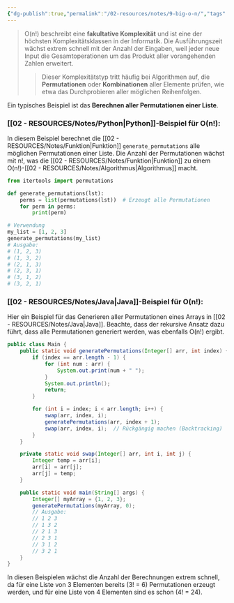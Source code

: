 ```yaml
---
{"dg-publish":true,"permalink":"/02-resources/notes/9-big-o-n/","tags":["code/python","code/java","code/time-complexity"],"noteIcon":"","updated":"2024-11-02T12:09:38.515+01:00"}
---
```


<style> .container {font-family: sans-serif; text-align: center;} .button-wrapper button {z-index: 1;height: 40px; width: 100px; margin: 10px;padding: 5px;} .excalidraw .App-menu_top .buttonList { display: flex;} .excalidraw-wrapper { height: 800px; margin: 50px; position: relative;} :root[dir="ltr"] .excalidraw .layer-ui__wrapper .zen-mode-transition.App-menu_bottom--transition-left {transform: none;} </style><script src="https://cdn.jsdelivr.net/npm/react@17/umd/react.production.min.js"></script><script src="https://cdn.jsdelivr.net/npm/react-dom@17/umd/react-dom.production.min.js"></script><script type="text/javascript" src="https://cdn.jsdelivr.net/npm/@excalidraw/excalidraw@0/dist/excalidraw.production.min.js"></script><div id="O(n!)_2024-10-31_2100.14.excalidraw.md1"></div><script>(function(){const InitialData={"type":"excalidraw","version":2,"source":"https://github.com/zsviczian/obsidian-excalidraw-plugin/releases/tag/2.5.2","elements":[{"type":"line","version":86,"versionNonce":408912832,"index":"a0","isDeleted":false,"id":"ZkjPLrVJxeQ8wMY51UDya","fillStyle":"solid","strokeWidth":4,"strokeStyle":"solid","roughness":2,"opacity":100,"angle":0,"x":-385.74055497858546,"y":-448.9179678509385,"strokeColor":"#1e1e1e","backgroundColor":"transparent","width":3,"height":573,"seed":834248768,"groupIds":[],"frameId":null,"roundness":{"type":2},"boundElements":[],"updated":1730404816172,"link":null,"locked":false,"startBinding":null,"endBinding":null,"lastCommittedPoint":null,"startArrowhead":null,"endArrowhead":null,"points":[[0,0],[3,573]]},{"type":"line","version":133,"versionNonce":825822144,"index":"a1","isDeleted":false,"id":"R2wugOPtz8HeJmDU6Pbt5","fillStyle":"solid","strokeWidth":4,"strokeStyle":"solid","roughness":2,"opacity":100,"angle":0,"x":-381.74055497858546,"y":126.08203214906155,"strokeColor":"#1e1e1e","backgroundColor":"transparent","width":722,"height":10,"seed":1109104704,"groupIds":[],"frameId":null,"roundness":{"type":2},"boundElements":[],"updated":1730404816172,"link":null,"locked":false,"startBinding":null,"endBinding":null,"lastCommittedPoint":null,"startArrowhead":null,"endArrowhead":null,"points":[[0,0],[722,-10]]},{"type":"line","version":89,"versionNonce":94475200,"index":"a2","isDeleted":false,"id":"EHXhqFH9gzOhFOEdnCIpm","fillStyle":"solid","strokeWidth":4,"strokeStyle":"solid","roughness":2,"opacity":100,"angle":0,"x":-407.74055497858546,"y":-413.9179678509385,"strokeColor":"#1e1e1e","backgroundColor":"transparent","width":19,"height":35,"seed":1669238848,"groupIds":[],"frameId":null,"roundness":{"type":2},"boundElements":[],"updated":1730404816172,"link":null,"locked":false,"startBinding":null,"endBinding":null,"lastCommittedPoint":null,"startArrowhead":null,"endArrowhead":null,"points":[[0,0],[19,-35]]},{"type":"line","version":28,"versionNonce":1270422464,"index":"a3","isDeleted":false,"id":"o70XwVkRPCmq4jdf4TW4Y","fillStyle":"solid","strokeWidth":4,"strokeStyle":"solid","roughness":2,"opacity":100,"angle":0,"x":-385.74055497858546,"y":-447.9179678509385,"strokeColor":"#1e1e1e","backgroundColor":"transparent","width":16,"height":24,"seed":1304594496,"groupIds":[],"frameId":null,"roundness":{"type":2},"boundElements":[],"updated":1730404816172,"link":null,"locked":false,"startBinding":null,"endBinding":null,"lastCommittedPoint":null,"startArrowhead":null,"endArrowhead":null,"points":[[0,0],[16,24]]},{"type":"line","version":8,"versionNonce":1973396416,"index":"a4","isDeleted":false,"id":"-4g-1ns-oITREzAO4p165","fillStyle":"solid","strokeWidth":4,"strokeStyle":"solid","roughness":2,"opacity":100,"angle":0,"x":339.25944502141454,"y":114.08203214906155,"strokeColor":"#1e1e1e","backgroundColor":"transparent","width":25,"height":11,"seed":1019707456,"groupIds":[],"frameId":null,"roundness":{"type":2},"boundElements":[],"updated":1730404816172,"link":null,"locked":false,"startBinding":null,"endBinding":null,"lastCommittedPoint":null,"startArrowhead":null,"endArrowhead":null,"points":[[0,0],[-25,-11]]},{"type":"line","version":14,"versionNonce":829762496,"index":"a5","isDeleted":false,"id":"Yzka531c-1ZMCwk198Bfp","fillStyle":"solid","strokeWidth":4,"strokeStyle":"solid","roughness":2,"opacity":100,"angle":0,"x":340.25944502141454,"y":116.08203214906155,"strokeColor":"#1e1e1e","backgroundColor":"transparent","width":20,"height":14,"seed":1886222400,"groupIds":[],"frameId":null,"roundness":{"type":2},"boundElements":[],"updated":1730404816172,"link":null,"locked":false,"startBinding":null,"endBinding":null,"lastCommittedPoint":null,"startArrowhead":null,"endArrowhead":null,"points":[[0,0],[-20,14]]},{"type":"text","version":97,"versionNonce":82956352,"index":"a6","isDeleted":false,"id":"viBfhm3a","fillStyle":"solid","strokeWidth":4,"strokeStyle":"solid","roughness":2,"opacity":100,"angle":0,"x":-90.74055497858546,"y":126.08203214906155,"strokeColor":"#1e1e1e","backgroundColor":"transparent","width":166.18069458007812,"height":37.800000000000004,"seed":747925568,"groupIds":[],"frameId":null,"roundness":null,"boundElements":[],"updated":1730404816174,"link":null,"locked":false,"fontSize":28,"fontFamily":6,"text":"Input Size (n)","rawText":"Input Size (n)","textAlign":"left","verticalAlign":"top","containerId":null,"originalText":"Input Size (n)","autoResize":true,"lineHeight":1.35},{"type":"text","version":112,"versionNonce":1476547520,"index":"a7","isDeleted":false,"id":"WgKDvwyT","fillStyle":"solid","strokeWidth":4,"strokeStyle":"solid","roughness":2,"opacity":100,"angle":4.723593972811037,"x":-454.2462705162005,"y":-261.4181136723078,"strokeColor":"#1e1e1e","backgroundColor":"transparent","width":63.63618469238281,"height":37.800000000000004,"seed":958163008,"groupIds":[],"frameId":null,"roundness":null,"boundElements":[],"updated":1730404816174,"link":null,"locked":false,"fontSize":28,"fontFamily":6,"text":"Time","rawText":"Time","textAlign":"left","verticalAlign":"top","containerId":null,"originalText":"Time","autoResize":true,"lineHeight":1.35},{"type":"arrow","version":94,"versionNonce":1441632320,"index":"aM","isDeleted":false,"id":"IYoDprmUqicg33zDt4YYL","fillStyle":"solid","strokeWidth":4,"strokeStyle":"solid","roughness":0,"opacity":100,"angle":0,"x":-371.46120689655174,"y":118.69100215517238,"strokeColor":"#f08c00","backgroundColor":"transparent","width":76.55172413793105,"height":557.9310344827586,"seed":1569452096,"groupIds":[],"frameId":null,"roundness":{"type":2},"boundElements":[],"updated":1730404816174,"link":null,"locked":false,"startBinding":null,"endBinding":null,"lastCommittedPoint":null,"startArrowhead":null,"endArrowhead":"arrow","points":[[0,0],[59.31034482758622,-277.24137931034477],[76.55172413793105,-557.9310344827586]]},{"type":"text","version":127,"versionNonce":1973588928,"index":"aN","isDeleted":false,"id":"zaFq6UU1","fillStyle":"solid","strokeWidth":4,"strokeStyle":"solid","roughness":0,"opacity":100,"angle":4.8159130645368435,"x":-353.9226994827751,"y":-367.5744948633648,"strokeColor":"#f08c00","backgroundColor":"transparent","width":76.25685119628906,"height":21.6,"seed":1596188736,"groupIds":[],"frameId":null,"roundness":null,"boundElements":[],"updated":1730404816174,"link":"[[O(n!)\|O(n!)]]","locked":false,"fontSize":16,"fontFamily":6,"text":"📍[[O(n!)\|O(n!)]]","rawText":"[[O(n!)\|O(n!)]]","textAlign":"left","verticalAlign":"top","containerId":null,"originalText":"📍[[O(n!)\|O(n!)]]","autoResize":true,"lineHeight":1.35},{"type":"arrow","version":115,"versionNonce":966527936,"index":"a8","isDeleted":true,"id":"aIf8WFHqEkvvIJ9i-pq0Y","fillStyle":"solid","strokeWidth":4,"strokeStyle":"solid","roughness":0,"opacity":100,"angle":0,"x":-380.3612446337579,"y":119.18548042492364,"strokeColor":"#2f9e44","backgroundColor":"transparent","width":684,"height":13,"seed":1642422336,"groupIds":[],"frameId":null,"roundness":{"type":2},"boundElements":[],"updated":1730404832911,"link":null,"locked":false,"startBinding":null,"endBinding":null,"lastCommittedPoint":null,"startArrowhead":null,"endArrowhead":"arrow","points":[[0,0],[684,-13]]},{"type":"text","version":91,"versionNonce":340172864,"index":"a9","isDeleted":true,"id":"01vRCKfG","fillStyle":"solid","strokeWidth":4,"strokeStyle":"solid","roughness":2,"opacity":100,"angle":0,"x":200.98358295244896,"y":80.80617008009608,"strokeColor":"#2f9e44","backgroundColor":"transparent","width":62.496826171875,"height":21.6,"seed":1993300032,"groupIds":[],"frameId":null,"roundness":null,"boundElements":[],"updated":1730404832181,"link":"[[O1\|O1]]","locked":false,"fontSize":16,"fontFamily":6,"text":"📍[[O1\|O1]]","rawText":"[[O1\|O1]]","textAlign":"left","verticalAlign":"top","containerId":null,"originalText":"📍[[O1\|O1]]","autoResize":true,"lineHeight":1.35},{"type":"arrow","version":244,"versionNonce":969137088,"index":"aA","isDeleted":true,"id":"3kEtZ6HMiBnmPFCjsr0ET","fillStyle":"solid","strokeWidth":4,"strokeStyle":"solid","roughness":0,"opacity":100,"angle":0,"x":-379.0474137931034,"y":122.13927801724134,"strokeColor":"#1971c2","backgroundColor":"transparent","width":701.3793103448274,"height":295.1724137931034,"seed":1270501440,"groupIds":[],"frameId":null,"roundness":{"type":2},"boundElements":[],"updated":1730404829505,"link":null,"locked":false,"startBinding":null,"endBinding":null,"lastCommittedPoint":null,"startArrowhead":null,"endArrowhead":"arrow","points":[[0,0],[701.3793103448274,-295.1724137931034]]},{"type":"text","version":154,"versionNonce":1679697984,"index":"aB","isDeleted":true,"id":"OeUqIFOw","fillStyle":"solid","strokeWidth":4,"strokeStyle":"solid","roughness":0,"opacity":100,"angle":5.826417420157298,"x":206.12954402128972,"y":-170.15075977271073,"strokeColor":"#1971c2","backgroundColor":"transparent","width":72.4808349609375,"height":21.6,"seed":948324416,"groupIds":[],"frameId":null,"roundness":null,"boundElements":[],"updated":1730404823572,"link":"[[O(n)\|O(n)]]","locked":false,"fontSize":16,"fontFamily":6,"text":"📍[[O(n)\|O(n)]]","rawText":"[[O(n)\|O(n)]]","textAlign":"left","verticalAlign":"top","containerId":null,"originalText":"📍[[O(n)\|O(n)]]","autoResize":true,"lineHeight":1.35},{"type":"arrow","version":270,"versionNonce":442481600,"index":"aC","isDeleted":true,"id":"idqPnnzH0XhEcanvGcK3Z","fillStyle":"solid","strokeWidth":4,"strokeStyle":"solid","roughness":0,"opacity":100,"angle":0,"x":-379.0474137931034,"y":122.82893318965517,"strokeColor":"#2f9e44","backgroundColor":"transparent","width":436.551724137931,"height":514.4827586206895,"seed":420692032,"groupIds":[],"frameId":null,"roundness":{"type":2},"boundElements":[],"updated":1730404827265,"link":null,"locked":false,"startBinding":null,"endBinding":null,"lastCommittedPoint":null,"startArrowhead":null,"endArrowhead":"arrow","points":[[0,0],[304.13793103448273,-269.6551724137931],[436.551724137931,-514.4827586206895]]},{"type":"text","version":107,"versionNonce":308771776,"index":"aD","isDeleted":true,"id":"LAah1Rla","fillStyle":"solid","strokeWidth":4,"strokeStyle":"solid","roughness":0,"opacity":100,"angle":5.237953054781757,"x":-37.34925415848744,"y":-333.5334267072389,"strokeColor":"#2f9e44","backgroundColor":"transparent","width":78.56085205078125,"height":21.6,"seed":1296119872,"groupIds":[],"frameId":null,"roundness":null,"boundElements":[],"updated":1730404823572,"link":"[[O(n²)\|O(n²)]]","locked":false,"fontSize":16,"fontFamily":6,"text":"📍[[O(n²)\|O(n²)]]","rawText":"[[O(n²)\|O(n²)]]","textAlign":"left","verticalAlign":"top","containerId":null,"originalText":"📍[[O(n²)\|O(n²)]]","autoResize":true,"lineHeight":1.35},{"type":"arrow","version":335,"versionNonce":1795664832,"index":"aE","isDeleted":true,"id":"yzruOERJrbyqn3qcXXikv","fillStyle":"solid","strokeWidth":4,"strokeStyle":"solid","roughness":0,"opacity":100,"angle":0,"x":-376.28879310344826,"y":120.07031249999994,"strokeColor":"#1e1e1e","backgroundColor":"transparent","width":331.0344827586206,"height":526.206896551724,"seed":955265088,"groupIds":[],"frameId":null,"roundness":{"type":2},"boundElements":[],"updated":1730404825931,"link":null,"locked":false,"startBinding":null,"endBinding":null,"lastCommittedPoint":null,"startArrowhead":null,"endArrowhead":"arrow","points":[[0,0],[236.55172413793093,-315.8620689655172],[331.0344827586206,-526.206896551724]]},{"type":"text","version":106,"versionNonce":1185882176,"index":"aF","isDeleted":true,"id":"V5WyivNc","fillStyle":"solid","strokeWidth":4,"strokeStyle":"solid","roughness":0,"opacity":100,"angle":5.181153299986048,"x":-150.97224553399883,"y":-303.78594705349707,"strokeColor":"#1e1e1e","backgroundColor":"transparent","width":78.56085205078125,"height":21.6,"seed":1140860992,"groupIds":[],"frameId":null,"roundness":null,"boundElements":[],"updated":1730404823572,"link":"[[O(n³)\|O(n³)]]","locked":false,"fontSize":16,"fontFamily":6,"text":"📍[[O(n³)\|O(n³)]]","rawText":"[[O(n³)\|O(n³)]]","textAlign":"left","verticalAlign":"top","containerId":null,"originalText":"📍[[O(n³)\|O(n³)]]","autoResize":true,"lineHeight":1.35},{"type":"arrow","version":452,"versionNonce":1247572928,"index":"aG","isDeleted":true,"id":"NhYB9-sqi22jAufyX--za","fillStyle":"solid","strokeWidth":4,"strokeStyle":"solid","roughness":0,"opacity":100,"angle":0,"x":-376.9784482758621,"y":121.44962284482762,"strokeColor":"#e03131","backgroundColor":"transparent","width":704.1379310344827,"height":154.4827586206897,"seed":1515266112,"groupIds":[],"frameId":null,"roundness":{"type":2},"boundElements":[],"updated":1730404831288,"link":null,"locked":false,"startBinding":null,"endBinding":null,"lastCommittedPoint":null,"startArrowhead":null,"endArrowhead":"arrow","points":[[0,0],[217.9310344827586,-125.5172413793104],[704.1379310344827,-154.4827586206897]]},{"type":"text","version":130,"versionNonce":394396608,"index":"aH","isDeleted":true,"id":"VS6OILGK","fillStyle":"solid","strokeWidth":4,"strokeStyle":"solid","roughness":0,"opacity":100,"angle":0,"x":198.61268472906386,"y":-61.185845135468014,"strokeColor":"#e03131","backgroundColor":"transparent","width":99.79289245605469,"height":21.6,"seed":1807947840,"groupIds":[],"frameId":null,"roundness":null,"boundElements":[],"updated":1730404823572,"link":"[[O(log n)\|O(log n)]]","locked":false,"fontSize":16,"fontFamily":6,"text":"📍[[O(log n)\|O(log n)]]","rawText":"[[O(log n)\|O(log n)]]","textAlign":"left","verticalAlign":"top","containerId":null,"originalText":"📍[[O(log n)\|O(log n)]]","autoResize":true,"lineHeight":1.35},{"type":"arrow","version":503,"versionNonce":869257280,"index":"aI","isDeleted":true,"id":"fjgvYCYBl5Gw3yMiv4xSH","fillStyle":"solid","strokeWidth":4,"strokeStyle":"solid","roughness":0,"opacity":100,"angle":0,"x":-375.59913793103453,"y":118.69100215517238,"strokeColor":"#f08c00","backgroundColor":"transparent","width":640.6896551724138,"height":431.03448275862064,"seed":1815482432,"groupIds":[],"frameId":null,"roundness":{"type":2},"boundElements":[],"updated":1730404828832,"link":null,"locked":false,"startBinding":null,"endBinding":null,"lastCommittedPoint":null,"startArrowhead":null,"endArrowhead":"arrow","points":[[0,0],[321.3793103448275,-114.4827586206896],[640.6896551724138,-431.03448275862064]]},{"type":"text","version":109,"versionNonce":476125248,"index":"aJ","isDeleted":true,"id":"fimLUROk","fillStyle":"solid","strokeWidth":4,"strokeStyle":"solid","roughness":0,"opacity":100,"angle":5.494143481980993,"x":135.20838060534857,"y":-273.5782647511142,"strokeColor":"#f08c00","backgroundColor":"transparent","width":113.12092590332031,"height":21.6,"seed":1401555008,"groupIds":[],"frameId":null,"roundness":null,"boundElements":[],"updated":1730404823572,"link":"[[O(n log n)\|O(n log n)]]","locked":false,"fontSize":16,"fontFamily":6,"text":"📍[[O(n log n)\|O(n log n)]]","rawText":"[[O(n log n)\|O(n log n)]]","textAlign":"left","verticalAlign":"top","containerId":null,"originalText":"📍[[O(n log n)\|O(n log n)]]","autoResize":true,"lineHeight":1.35},{"type":"arrow","version":193,"versionNonce":1794965568,"index":"aK","isDeleted":true,"id":"jxjBCWeHdVtJs_5z6DnDR","fillStyle":"solid","strokeWidth":4,"strokeStyle":"solid","roughness":0,"opacity":100,"angle":0,"x":-371.46120689655174,"y":115.24272629310343,"strokeColor":"#e03131","backgroundColor":"transparent","width":213.1034482758621,"height":533.7931034482758,"seed":496959552,"groupIds":[],"frameId":null,"roundness":{"type":2},"boundElements":[],"updated":1730404825235,"link":null,"locked":false,"startBinding":null,"endBinding":null,"lastCommittedPoint":null,"startArrowhead":null,"endArrowhead":"arrow","points":[[0,0],[161.37931034482756,-277.24137931034477],[213.1034482758621,-533.7931034482758]]},{"type":"text","version":95,"versionNonce":671845312,"index":"aL","isDeleted":true,"id":"n7KbzDJH","fillStyle":"solid","strokeWidth":4,"strokeStyle":"solid","roughness":0,"opacity":100,"angle":4.85990474664134,"x":-231.31280099641276,"y":-351.7311854317358,"strokeColor":"#e03131","backgroundColor":"transparent","width":77.9678955078125,"height":21.6,"seed":1247082560,"groupIds":[],"frameId":null,"roundness":null,"boundElements":[],"updated":1730404823572,"link":"[[O(2ⁿ)\|O(2ⁿ)]]","locked":false,"fontSize":16,"fontFamily":6,"text":"📍[[O(2ⁿ)\|O(2ⁿ)]]","rawText":"[[O(2ⁿ)\|O(2ⁿ)]]","textAlign":"left","verticalAlign":"top","containerId":null,"originalText":"📍[[O(2ⁿ)\|O(2ⁿ)]]","autoResize":true,"lineHeight":1.35},{"type":"arrow","version":122,"versionNonce":457619520,"index":"aO","isDeleted":true,"id":"1grGqmxTZcwx26oxRgm-W","fillStyle":"solid","strokeWidth":4,"strokeStyle":"solid","roughness":0,"opacity":100,"angle":0,"x":-373.53017241379314,"y":119.38065732758622,"strokeColor":"#1e1e1e","backgroundColor":"transparent","width":702.7586206896551,"height":224.82758620689657,"seed":1526521920,"groupIds":[],"frameId":null,"roundness":{"type":2},"boundElements":[],"updated":1730404830316,"link":null,"locked":false,"startBinding":null,"endBinding":null,"lastCommittedPoint":null,"startArrowhead":null,"endArrowhead":"arrow","points":[[0,0],[702.7586206896551,-224.82758620689657]]},{"type":"text","version":85,"versionNonce":1494487104,"index":"aP","isDeleted":true,"id":"emTwd8aw","fillStyle":"solid","strokeWidth":4,"strokeStyle":"solid","roughness":0,"opacity":100,"angle":6.029878855035,"x":208.67209961326924,"y":-106.468996825646,"strokeColor":"#1e1e1e","backgroundColor":"transparent","width":81.2620849609375,"height":21.6,"seed":1626789952,"groupIds":[],"frameId":null,"roundness":null,"boundElements":[],"updated":1730404823572,"link":"[[O(√n)\|O(√n)]]","locked":false,"fontSize":16,"fontFamily":6,"text":"📍[[O(√n)\|O(√n)]]","rawText":"[[O(√n)\|O(√n)]]","textAlign":"left","verticalAlign":"top","containerId":null,"originalText":"📍[[O(√n)\|O(√n)]]","autoResize":true,"lineHeight":1.35}],"appState":{"theme":"dark","viewBackgroundColor":"#ffffff","currentItemStrokeColor":"#1e1e1e","currentItemBackgroundColor":"transparent","currentItemFillStyle":"solid","currentItemStrokeWidth":2,"currentItemStrokeStyle":"solid","currentItemRoughness":1,"currentItemOpacity":100,"currentItemFontFamily":5,"currentItemFontSize":20,"currentItemTextAlign":"left","currentItemStartArrowhead":null,"currentItemEndArrowhead":"arrow","currentItemArrowType":"round","scrollX":389.15277777777777,"scrollY":617.1866319444445,"zoom":{"value":0.9},"currentItemRoundness":"round","gridSize":20,"gridStep":5,"gridModeEnabled":false,"gridColor":{"Bold":"rgba(217, 217, 217, 0.5)","Regular":"rgba(230, 230, 230, 0.5)"},"currentStrokeOptions":null,"frameRendering":{"enabled":true,"clip":true,"name":true,"outline":true},"objectsSnapModeEnabled":false,"activeTool":{"type":"selection","customType":null,"locked":false,"lastActiveTool":null}},"files":{}};InitialData.scrollToContent=true;App=()=>{const e=React.useRef(null),t=React.useRef(null),[n,i]=React.useState({width:void 0,height:void 0});return React.useEffect(()=>{i({width:t.current.getBoundingClientRect().width,height:t.current.getBoundingClientRect().height});const e=()=>{i({width:t.current.getBoundingClientRect().width,height:t.current.getBoundingClientRect().height})};return window.addEventListener("resize",e),()=>window.removeEventListener("resize",e)},[t]),React.createElement(React.Fragment,null,React.createElement("div",{className:"excalidraw-wrapper",ref:t},React.createElement(ExcalidrawLib.Excalidraw,{ref:e,width:n.width,height:n.height,initialData:InitialData,viewModeEnabled:!0,zenModeEnabled:!0,gridModeEnabled:!1})))},excalidrawWrapper=document.getElementById("O(n!)_2024-10-31_2100.14.excalidraw.md1");ReactDOM.render(React.createElement(App),excalidrawWrapper);})();</script>
>O(n!) beschreibt eine **fakultative Komplexität** und ist eine der höchsten Komplexitätsklassen in der Informatik. 
>Die Ausführungszeit wächst extrem schnell mit der Anzahl der Eingaben, weil jeder neue Input die Gesamtoperationen um das Produkt aller vorangehenden Zahlen erweitert. 
>>Dieser Komplexitätstyp tritt häufig bei Algorithmen auf, die **Permutationen** oder **Kombinationen** aller Elemente prüfen, wie etwa das Durchprobieren aller möglichen Reihenfolgen.

Ein typisches Beispiel ist das **Berechnen aller Permutationen einer Liste**.

### [[02 - RESOURCES/Notes/Python\|Python]]-Beispiel für O(n!):
In diesem Beispiel berechnet die [[02 - RESOURCES/Notes/Funktion\|Funktion]] `generate_permutations` alle möglichen Permutationen einer Liste. Die Anzahl der Permutationen wächst mit n!, was die [[02 - RESOURCES/Notes/Funktion\|Funktion]] zu einem O(n!)-[[02 - RESOURCES/Notes/Algorithmus\|Algorithmus]] macht.

```python
from itertools import permutations

def generate_permutations(lst):
    perms = list(permutations(lst))  # Erzeugt alle Permutationen
    for perm in perms:
        print(perm)

# Verwendung
my_list = [1, 2, 3]
generate_permutations(my_list)
# Ausgabe:
# (1, 2, 3)
# (1, 3, 2)
# (2, 1, 3)
# (2, 3, 1)
# (3, 1, 2)
# (3, 2, 1)
```

### [[02 - RESOURCES/Notes/Java\|Java]]-Beispiel für O(n!):
Hier ein Beispiel für das Generieren aller Permutationen eines Arrays in [[02 - RESOURCES/Notes/Java\|Java]]. Beachte, dass der rekursive Ansatz dazu führt, dass alle Permutationen generiert werden, was ebenfalls O(n!) ergibt.

```java
public class Main {
    public static void generatePermutations(Integer[] arr, int index) {
        if (index == arr.length - 1) {
            for (int num : arr) {
                System.out.print(num + " ");
            }
            System.out.println();
            return;
        }

        for (int i = index; i < arr.length; i++) {
            swap(arr, index, i);
            generatePermutations(arr, index + 1);
            swap(arr, index, i);  // Rückgängig machen (Backtracking)
        }
    }

    private static void swap(Integer[] arr, int i, int j) {
        Integer temp = arr[i];
        arr[i] = arr[j];
        arr[j] = temp;
    }

    public static void main(String[] args) {
        Integer[] myArray = {1, 2, 3};
        generatePermutations(myArray, 0);
        // Ausgabe:
        // 1 2 3
        // 1 3 2
        // 2 1 3
        // 2 3 1
        // 3 1 2
        // 3 2 1
    }
}
```

In diesen Beispielen wächst die Anzahl der Berechnungen extrem schnell, da für eine Liste von 3 Elementen bereits \(3! = 6\) Permutationen erzeugt werden, und für eine Liste von 4 Elementen sind es schon \(4! = 24\).